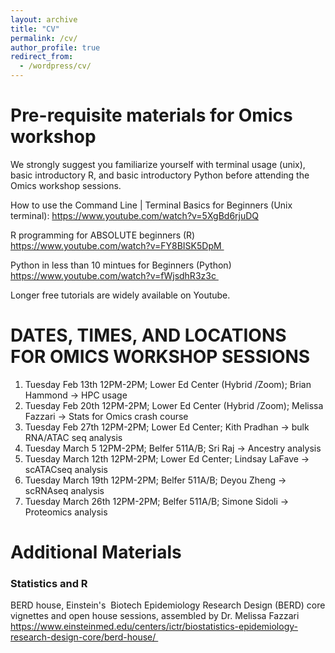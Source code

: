 ```yaml
---
layout: archive
title: "CV"
permalink: /cv/
author_profile: true
redirect_from:
  - /wordpress/cv/
---
```



# Pre-requisite materials for Omics workshop

We strongly suggest you familiarize yourself with terminal usage (unix), basic introductory R, and basic introductory Python before attending the Omics workshop sessions.




How to use the Command Line | Terminal Basics for Beginners (Unix terminal):
https://www.youtube.com/watch?v=5XgBd6rjuDQ




R programming for ABSOLUTE beginners (R)
https://www.youtube.com/watch?v=FY8BISK5DpM 




Python in less than 10 mintues for Beginners (Python)
https://www.youtube.com/watch?v=fWjsdhR3z3c 







Longer free tutorials are widely available on Youtube.




# DATES, TIMES, AND LOCATIONS FOR OMICS WORKSHOP SESSIONS

1. Tuesday Feb 13th 12PM-2PM; Lower Ed Center (Hybrid /Zoom); Brian Hammond → HPC usage
2. Tuesday Feb 20th 12PM-2PM; Lower Ed Center (Hybrid /Zoom); Melissa Fazzari → Stats for Omics crash course
3. Tuesday Feb 27th 12PM-2PM; Lower Ed Center; Kith Pradhan → bulk RNA/ATAC seq analysis
4. Tuesday March 5 12PM-2PM; Belfer 511A/B; Sri Raj → Ancestry analysis
5. Tuesday March 12th 12PM-2PM; Lower Ed Center; Lindsay LaFave → scATACseq analysis
6. Tuesday March 19th 12PM-2PM; Belfer 511A/B; Deyou Zheng → scRNAseq analysis
7. Tuesday March 26th 12PM-2PM; Belfer 511A/B; Simone Sidoli → Proteomics analysis







# Additional Materials




### Statistics and R

BERD house, Einstein's  Biotech Epidemiology Research Design (BERD) core vignettes and open house sessions, assembled by Dr. Melissa Fazzari
https://www.einsteinmed.edu/centers/ictr/biostatistics-epidemiology-research-design-core/berd-house/ 

